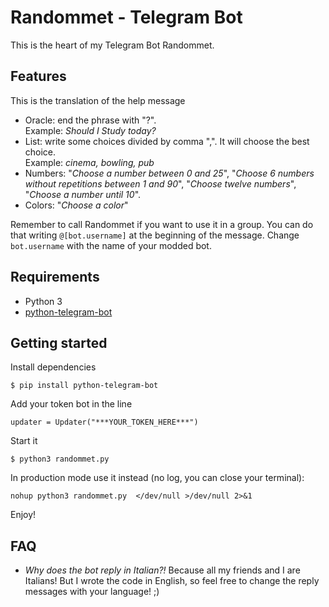 # Randommet - Telegram Bot
This is the heart of my Telegram Bot Randommet.

## Features
This is the translation of the help message

- Oracle: end the phrase with "?".  
  Example: _Should I Study today?_
- List: write some choices divided by comma ",". It will choose the best choice.  
  Example: _cinema, bowling, pub_
- Numbers: "_Choose a number between 0 and 25_", "_Choose 6 numbers without repetitions between 1 and 90_", "_Choose twelve numbers_", "_Choose a number until 10_".
- Colors: "_Choose a color_"


Remember to call Randommet if you want to use it in a group. You can do that writing `@[bot.username]` at the beginning of the message. Change `bot.username` with the name of your modded bot.

## Requirements

- Python 3
- [python-telegram-bot](https://github.com/python-telegram-bot/python-telegram-bot)

## Getting started

Install dependencies

```$ pip install python-telegram-bot```

Add your token bot in the line

```updater = Updater("***YOUR_TOKEN_HERE***")```

Start it

```$ python3 randommet.py```

In production mode use it instead (no log, you can close your terminal):

```nohup python3 randommet.py  </dev/null >/dev/null 2>&1```

Enjoy!

## FAQ

- _Why does the bot reply in Italian?!_ Because all my friends and I are Italians! But I wrote the code in English, so feel free to change the reply messages with your language! ;) 
